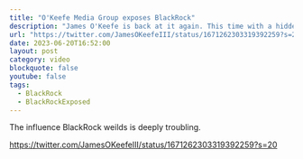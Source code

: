 ```yaml
---
title: "O'Keefe Media Group exposes BlackRock"
description: "James O'Keefe is back at it again. This time with a hidden BlackRock recruiter."
url: "https://twitter.com/JamesOKeefeIII/status/1671262303319392259?s=20"
date: 2023-06-20T16:52:00
layout: post
category: video
blockquote: false
youtube: false
tags:
  - BlackRock
  - BlackRockExposed
---
```


The influence BlackRock weilds is deeply troubling.

https://twitter.com/JamesOKeefeIII/status/1671262303319392259?s=20